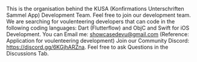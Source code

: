 This is the organisation behind the KUSA (Konfirmations Unterschriften Sammel App) Development Team. Feel free to join our development team. We are searching for voulenteering developers that can code in the following coding languages: Dart (Flutterflow) and ObjC and Swift for iOS Development. You can Email me: showcasedevu@gmail.com (Reference: Application for voulenteering development) Join our Community Discord: https://discord.gg/6KGjhARZna.
Feel free to ask Questions in the Discussions Tab.
